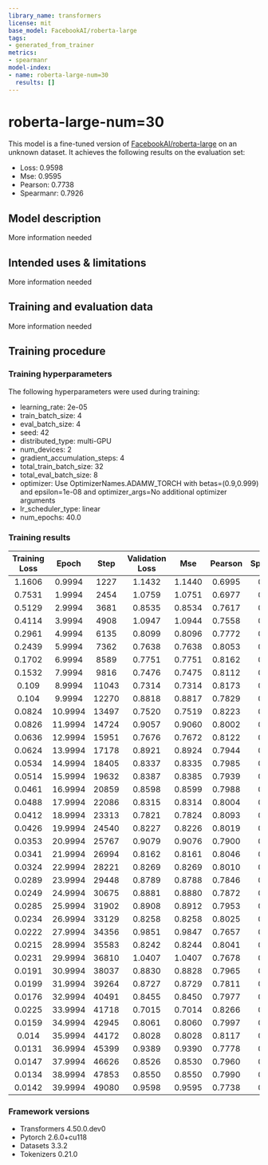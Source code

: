 ```yaml
---
library_name: transformers
license: mit
base_model: FacebookAI/roberta-large
tags:
- generated_from_trainer
metrics:
- spearmanr
model-index:
- name: roberta-large-num=30
  results: []
---
```


<!-- This model card has been generated automatically according to the information the Trainer had access to. You
should probably proofread and complete it, then remove this comment. -->

# roberta-large-num=30

This model is a fine-tuned version of [FacebookAI/roberta-large](https://huggingface.co/FacebookAI/roberta-large) on an unknown dataset.
It achieves the following results on the evaluation set:
- Loss: 0.9598
- Mse: 0.9595
- Pearson: 0.7738
- Spearmanr: 0.7926

## Model description

More information needed

## Intended uses & limitations

More information needed

## Training and evaluation data

More information needed

## Training procedure

### Training hyperparameters

The following hyperparameters were used during training:
- learning_rate: 2e-05
- train_batch_size: 4
- eval_batch_size: 4
- seed: 42
- distributed_type: multi-GPU
- num_devices: 2
- gradient_accumulation_steps: 4
- total_train_batch_size: 32
- total_eval_batch_size: 8
- optimizer: Use OptimizerNames.ADAMW_TORCH with betas=(0.9,0.999) and epsilon=1e-08 and optimizer_args=No additional optimizer arguments
- lr_scheduler_type: linear
- num_epochs: 40.0

### Training results

| Training Loss | Epoch   | Step  | Validation Loss | Mse    | Pearson | Spearmanr |
|:-------------:|:-------:|:-----:|:---------------:|:------:|:-------:|:---------:|
| 1.1606        | 0.9994  | 1227  | 1.1432          | 1.1440 | 0.6995  | 0.7141    |
| 0.7531        | 1.9994  | 2454  | 1.0759          | 1.0751 | 0.6977  | 0.7024    |
| 0.5129        | 2.9994  | 3681  | 0.8535          | 0.8534 | 0.7617  | 0.7691    |
| 0.4114        | 3.9994  | 4908  | 1.0947          | 1.0944 | 0.7558  | 0.7605    |
| 0.2961        | 4.9994  | 6135  | 0.8099          | 0.8096 | 0.7772  | 0.7876    |
| 0.2439        | 5.9994  | 7362  | 0.7638          | 0.7638 | 0.8053  | 0.8220    |
| 0.1702        | 6.9994  | 8589  | 0.7751          | 0.7751 | 0.8162  | 0.8292    |
| 0.1532        | 7.9994  | 9816  | 0.7476          | 0.7475 | 0.8112  | 0.8281    |
| 0.109         | 8.9994  | 11043 | 0.7314          | 0.7314 | 0.8173  | 0.8279    |
| 0.104         | 9.9994  | 12270 | 0.8818          | 0.8817 | 0.7829  | 0.8000    |
| 0.0824        | 10.9994 | 13497 | 0.7520          | 0.7519 | 0.8223  | 0.8353    |
| 0.0826        | 11.9994 | 14724 | 0.9057          | 0.9060 | 0.8002  | 0.8103    |
| 0.0636        | 12.9994 | 15951 | 0.7676          | 0.7672 | 0.8122  | 0.8228    |
| 0.0624        | 13.9994 | 17178 | 0.8921          | 0.8924 | 0.7944  | 0.8055    |
| 0.0534        | 14.9994 | 18405 | 0.8337          | 0.8335 | 0.7985  | 0.8113    |
| 0.0514        | 15.9994 | 19632 | 0.8387          | 0.8385 | 0.7939  | 0.8037    |
| 0.0461        | 16.9994 | 20859 | 0.8598          | 0.8599 | 0.7988  | 0.8139    |
| 0.0488        | 17.9994 | 22086 | 0.8315          | 0.8314 | 0.8004  | 0.8151    |
| 0.0412        | 18.9994 | 23313 | 0.7821          | 0.7824 | 0.8093  | 0.8240    |
| 0.0426        | 19.9994 | 24540 | 0.8227          | 0.8226 | 0.8019  | 0.8131    |
| 0.0353        | 20.9994 | 25767 | 0.9079          | 0.9076 | 0.7900  | 0.8040    |
| 0.0341        | 21.9994 | 26994 | 0.8162          | 0.8161 | 0.8046  | 0.8161    |
| 0.0324        | 22.9994 | 28221 | 0.8269          | 0.8269 | 0.8010  | 0.8132    |
| 0.0289        | 23.9994 | 29448 | 0.8789          | 0.8788 | 0.7846  | 0.8000    |
| 0.0249        | 24.9994 | 30675 | 0.8881          | 0.8880 | 0.7872  | 0.7977    |
| 0.0285        | 25.9994 | 31902 | 0.8908          | 0.8912 | 0.7953  | 0.8095    |
| 0.0234        | 26.9994 | 33129 | 0.8258          | 0.8258 | 0.8025  | 0.8175    |
| 0.0222        | 27.9994 | 34356 | 0.9851          | 0.9847 | 0.7657  | 0.7826    |
| 0.0215        | 28.9994 | 35583 | 0.8242          | 0.8244 | 0.8041  | 0.8150    |
| 0.0231        | 29.9994 | 36810 | 1.0407          | 1.0407 | 0.7678  | 0.7814    |
| 0.0191        | 30.9994 | 38037 | 0.8830          | 0.8828 | 0.7965  | 0.8145    |
| 0.0199        | 31.9994 | 39264 | 0.8727          | 0.8729 | 0.7811  | 0.7967    |
| 0.0176        | 32.9994 | 40491 | 0.8455          | 0.8450 | 0.7977  | 0.8109    |
| 0.0225        | 33.9994 | 41718 | 0.7015          | 0.7014 | 0.8266  | 0.8377    |
| 0.0159        | 34.9994 | 42945 | 0.8061          | 0.8060 | 0.7997  | 0.8147    |
| 0.014         | 35.9994 | 44172 | 0.8028          | 0.8028 | 0.8117  | 0.8203    |
| 0.0131        | 36.9994 | 45399 | 0.9389          | 0.9390 | 0.7778  | 0.7947    |
| 0.0147        | 37.9994 | 46626 | 0.8526          | 0.8530 | 0.7960  | 0.8127    |
| 0.0134        | 38.9994 | 47853 | 0.8550          | 0.8550 | 0.7990  | 0.8127    |
| 0.0142        | 39.9994 | 49080 | 0.9598          | 0.9595 | 0.7738  | 0.7926    |


### Framework versions

- Transformers 4.50.0.dev0
- Pytorch 2.6.0+cu118
- Datasets 3.3.2
- Tokenizers 0.21.0
